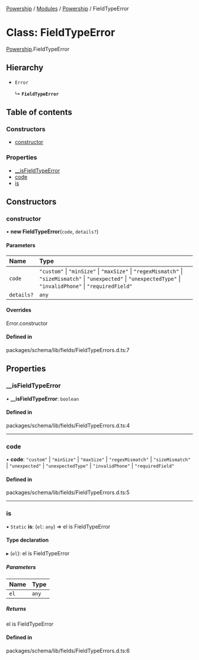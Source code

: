 [Powership](../README.md) / [Modules](../modules.md) / [Powership](../modules/Powership.md) / FieldTypeError

# Class: FieldTypeError

[Powership](../modules/Powership.md).FieldTypeError

## Hierarchy

- `Error`

  ↳ **`FieldTypeError`**

## Table of contents

### Constructors

- [constructor](Powership.FieldTypeError.md#constructor)

### Properties

- [\_\_isFieldTypeError](Powership.FieldTypeError.md#__isfieldtypeerror)
- [code](Powership.FieldTypeError.md#code)
- [is](Powership.FieldTypeError.md#is)

## Constructors

### constructor

• **new FieldTypeError**(`code`, `details?`)

#### Parameters

| Name | Type |
| :------ | :------ |
| `code` | ``"custom"`` \| ``"minSize"`` \| ``"maxSize"`` \| ``"regexMismatch"`` \| ``"sizeMismatch"`` \| ``"unexpected"`` \| ``"unexpectedType"`` \| ``"invalidPhone"`` \| ``"requiredField"`` |
| `details?` | `any` |

#### Overrides

Error.constructor

#### Defined in

packages/schema/lib/fields/FieldTypeErrors.d.ts:7

## Properties

### \_\_isFieldTypeError

• **\_\_isFieldTypeError**: `boolean`

#### Defined in

packages/schema/lib/fields/FieldTypeErrors.d.ts:4

___

### code

• **code**: ``"custom"`` \| ``"minSize"`` \| ``"maxSize"`` \| ``"regexMismatch"`` \| ``"sizeMismatch"`` \| ``"unexpected"`` \| ``"unexpectedType"`` \| ``"invalidPhone"`` \| ``"requiredField"``

#### Defined in

packages/schema/lib/fields/FieldTypeErrors.d.ts:5

___

### is

▪ `Static` **is**: (`el`: `any`) => el is FieldTypeError

#### Type declaration

▸ (`el`): el is FieldTypeError

##### Parameters

| Name | Type |
| :------ | :------ |
| `el` | `any` |

##### Returns

el is FieldTypeError

#### Defined in

packages/schema/lib/fields/FieldTypeErrors.d.ts:6
